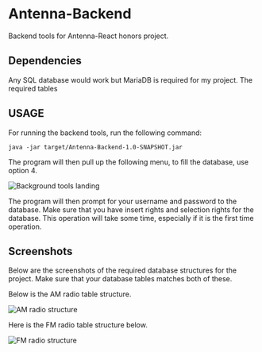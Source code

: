 # Antenna-Backend
Backend tools for Antenna-React honors project.

## Dependencies

Any SQL database would work but MariaDB is required for my project. The required tables

## USAGE

For running the backend tools, run the following command:

``` java -jar target/Antenna-Backend-1.0-SNAPSHOT.jar ```

The program will then pull up the following menu, to fill the database, use option 4.

![Background tools landing](images/antenna-backend-start.png)

The program will then prompt for your username and password to the database. Make sure that you have insert rights and selection rights for the database. This operation will take some time, especially if it is the first time operation.

## Screenshots

Below are the screenshots of the required database structures for the project. Make sure that your database tables matches both of these.

Below is the AM radio table structure.

![AM radio structure](/images/am_radio_desc.png)

Here is the FM radio table structure below.

![FM radio structure](/images/fm_radio_desc.png)
